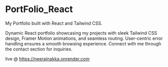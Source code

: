 # PortFolio_React
My Portfolio built with React and Tailwind CSS.

Dynamic React portfolio showcasing my projects with sleek Tailwind CSS design, Framer Motion animations, and seamless routing. User-centric error handling ensures a smooth browsing experience. Connect with me through the contact section for inquiries.

live @ https://neerajnakka.onrender.com

